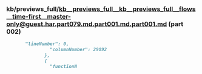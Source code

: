 ### kb/previews_full/kb__previews_full__kb__previews_full__flows__time-first__master-only@guest.har.part079.md.part001.md.part001.md (part 002)

```md
       "lineNumber": 0,
                "columnNumber": 29892
              },
              {
                "functionN
```

```

